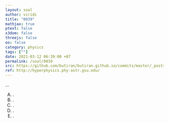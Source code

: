 ```yaml
---
layout: soal
author: viridi
title: "0039"
mathjax: true
ptext: false
x3dom: false
threejs: false
oo: false
category: physics
tags: [""]
date: 2021-03-12 06:39:00 +07
permalink: /soal/0039
src: https://github.com/butiran/butiran.github.io/commits/master/_posts/soal/03/2021-03-12-blank-9.md
ref: http://hyperphysics.phy-astr.gsu.edu/
---
```

...

<ol type="A">
<li>.
<li>.
<li>.
<li>.
<li>.
